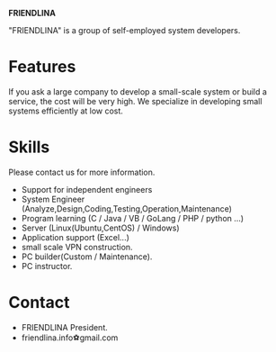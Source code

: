 **FRIENDLINA**

"FRIENDLINA" is a group of self-employed system developers.

# Features
If you ask a large company to develop a small-scale system or build a service, the cost will be very high.
We specialize in developing small systems efficiently at low cost.
 
# Skills
Please contact us for more information.
* Support for independent engineers
* System Engineer (Analyze,Design,Coding,Testing,Operation,Maintenance)
* Program learning (C / Java / VB / GoLang / PHP / python ...)
* Server (Linux(Ubuntu,CentOS) / Windows)
* Application support (Excel...)
* small scale VPN construction.
* PC builder(Custom / Maintenance).
* PC instructor.

# Contact
* FRIENDLINA President.
* friendlina.info⚽gmail.com
